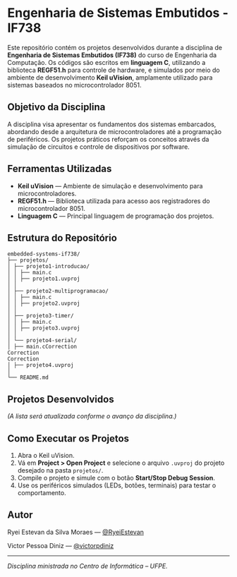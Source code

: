 # Engenharia de Sistemas Embutidos - IF738

Este repositório contém os projetos desenvolvidos durante a disciplina de **Engenharia de Sistemas Embutidos (IF738)** do curso de Engenharia da Computação. Os códigos são escritos em **linguagem C**, utilizando a biblioteca **REGF51.h** para controle de hardware, e simulados por meio do ambiente de desenvolvimento **Keil uVision**, amplamente utilizado para sistemas baseados no microcontrolador 8051.

## Objetivo da Disciplina

A disciplina visa apresentar os fundamentos dos sistemas embarcados, abordando desde a arquitetura de microcontroladores até a programação de periféricos. Os projetos práticos reforçam os conceitos através da simulação de circuitos e controle de dispositivos por software.

## Ferramentas Utilizadas

- **Keil uVision** — Ambiente de simulação e desenvolvimento para microcontroladores.
- **REGF51.h** — Biblioteca utilizada para acesso aos registradores do microcontrolador 8051.
- **Linguagem C** — Principal linguagem de programação dos projetos.

## Estrutura do Repositório
```
embedded-systems-if738/
├── projetos/
│ ├── projeto1-introducao/
│ │ ├── main.c
│ │ ├── projeto1.uvproj
│ │
│ ├── projeto2-multiprogramacao/
│ │ ├── main.c
│ │ ├── projeto2.uvproj
│ │
│ ├── projeto3-timer/
│ │ ├── main.c
│ │ ├── projeto3.uvproj
│ │
│ └── projeto4-serial/
│ ├── main.cCorrection
Correction
Correction
│ ├── projeto4.uvproj
│
└── README.md
```
## Projetos Desenvolvidos

*(A lista será atualizada conforme o avanço da disciplina.)*

## Como Executar os Projetos

1. Abra o Keil uVision.
2. Vá em **Project > Open Project** e selecione o arquivo `.uvproj` do projeto desejado na pasta `projetos/`.
3. Compile o projeto e simule com o botão **Start/Stop Debug Session**.
4. Use os periféricos simulados (LEDs, botões, terminais) para testar o comportamento.

## Autor

Ryei Estevan da Silva Moraes — [@RyeiEstevan](https://github.com/RyeiEstevan)

Victor Pessoa Diniz — [@victorpdiniz](https://github.com/victorpdiniz)

---

*Disciplina ministrada no Centro de Informática – UFPE.*